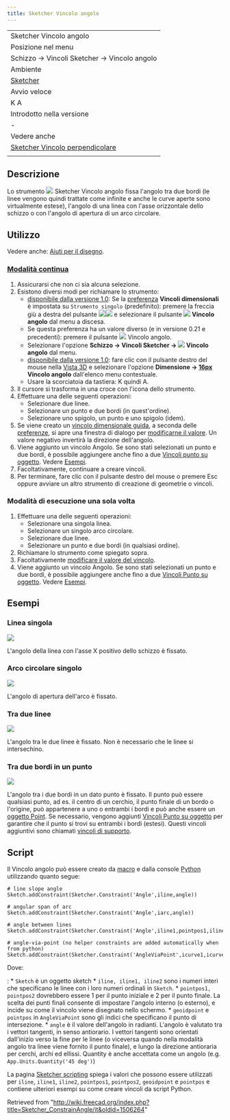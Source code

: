 ```yaml
---
title: Sketcher Vincolo angolo
---
```

|  |
| --- |
| Sketcher Vincolo angolo |
| Posizione nel menu |
| Schizzo → Vincoli Sketcher → Vincolo angolo |
| Ambiente |
| [Sketcher](/Sketcher_Workbench/it "Sketcher Workbench/it") |
| Avvio veloce |
| K A |
| Introdotto nella versione |
| - |
| Vedere anche |
| [Sketcher Vincolo perpendicolare](/Sketcher_ConstrainPerpendicular/it "Sketcher ConstrainPerpendicular/it") |
|  |

## Descrizione

Lo strumento ![](/images/Sketcher_ConstrainAngle.svg) Sketcher Vincolo angolo fissa l'angolo tra due bordi (le linee vengono quindi trattate come infinite e anche le curve aperte sono virtualmente estese), l'angolo di una linea con l'asse orizzontale dello schizzo o con l'angolo di apertura di un arco circolare.

## Utilizzo

Vedere anche: [Aiuti per il disegno](/Sketcher_Workbench/it#Drawing_aids "Sketcher Workbench/it").

### [Modalità continua](/Sketcher_Workbench/it#Continue_modes "Sketcher Workbench/it")

1. Assicurarsi che non ci sia alcuna selezione.
2. Esistono diversi modi per richiamare lo strumento:
   * [disponibile dalla versione 1.0](/Release_notes_1.0/it "Release notes 1.0/it"): Se la [preferenza](/Sketcher_Preferences/it#General "Sketcher Preferences/it") **Vincoli dimensionali** è impostata su `Strumento singolo` (predefinito): premere la freccia giù a destra del pulsante ![](/images/Sketcher_Dimension.svg)![](/images/Toolbar_flyout_arrow.svg) e selezionare il pulsante **![](/images/Sketcher_ConstrainAngle.svg) Vincolo angolo** dal menu a discesa.
   * Se questa preferenza ha un valore diverso (e in versione 0.21 e precedenti): premere il pulsante ![](/images/Sketcher_ConstrainAngle.svg) Vincolo angolo.
   * Selezionare l'opzione **Schizzo → Vincoli Sketcher → ![](/images/Sketcher_ConstrainAngle.svg) Vincolo angolo** dal menu.
   * [disponibile dalla versione 1.0](/Release_notes_1.0/it "Release notes 1.0/it"): fare clic con il pulsante destro del mouse nella [Vista 3D](/3D_view/it "3D view/it") e selezionare l'opzione **Dimensione → [16px](/index.php?title=Immagine:Sketcher_ConstrainAngle.svg&action=edit&redlink=1 "Immagine:Sketcher ConstrainAngle.svg (page does not exist)") Vincolo angolo** dall'elenco menu contestuale.
   * Usare la scorciatoia da tastiera: K quindi A.
3. Il cursore si trasforma in una croce con l'icona dello strumento.
4. Effettuare una delle seguenti operazioni:
   * Selezionare due linee.
   * Selezionare un punto e due bordi (in quest'ordine).
   * Selezionare uno spigolo, un punto e uno spigolo (idem).
5. Se viene creato un [vincolo dimensionale guida](/Sketcher_ToggleDrivingConstraint/it "Sketcher ToggleDrivingConstraint/it"), a seconda delle [preferenze](/Sketcher_Preferences/it#Display "Sketcher Preferences/it"), si apre una finestra di dialogo per [modificarne il valore](/Sketcher_Workbench/it#Edit_constraints "Sketcher Workbench/it"). Un valore negativo invertirà la direzione dell'angolo.
6. Viene aggiunto un vincolo Angolo. Se sono stati selezionati un punto e due bordi, è possibile aggiungere anche fino a due [Vincoli punto su oggetto](/Sketcher_ConstrainPointOnObject/it "Sketcher ConstrainPointOnObject/it"). Vedere [Esempi](#Tra_due_bordi_in_un_punto).
7. Facoltativamente, continuare a creare vincoli.
8. Per terminare, fare clic con il pulsante destro del mouse o premere Esc oppure avviare un altro strumento di creazione di geometrie o vincoli.

### Modalità di esecuzione una sola volta

1. Effettuare una delle seguenti operazioni:
   * Selezionare una singola linea.
   * Selezionare un singolo arco circolare.
   * Selezionare due linee.
   * Selezionare un punto e due bordi (in qualsiasi ordine).
2. Richiamare lo strumento come spiegato sopra.
3. Facoltativamente [modificare il valore del vincolo](/Sketcher_Workbench/it#Edit_constraints "Sketcher Workbench/it").
4. Viene aggiunto un vincolo Angolo. Se sono stati selezionati un punto e due bordi, è possibile aggiungere anche fino a due [Vincoli Punto su oggetto](/Sketcher_ConstrainPointOnObject/it "Sketcher ConstrainPointOnObject/it"). Vedere [Esempi](#Tra_due_bordi_in_un_punto).

## Esempi

### Linea singola

![](/images/Sketcher_ConsraintAngle_mode1.png)

L'angolo della linea con l'asse X positivo dello schizzo è fissato.

### Arco circolare singolo

![](/images/Sketcher_ConsraintAngle_mode2.png)

L'angolo di apertura dell'arco è fissato.

### Tra due linee

![](/images/Sketcher_ConsraintAngle_mode3.png)

L'angolo tra le due linee è fissato. Non è necessario che le linee si intersechino.

### Tra due bordi in un punto

![](/images/Sketcher_ConsraintAngle_mode4.png)

L'angolo tra i due bordi in un dato punto è fissato. Il punto può essere qualsiasi punto, ad es. il centro di un cerchio, il punto finale di un bordo o l'origine, può appartenere a uno o entrambi i bordi e può anche essere un [oggetto Point](/Sketcher_CreatePoint/it "Sketcher CreatePoint/it"). Se necessario, vengono aggiunti [Vincoli Punto su oggetto](/Sketcher_ConstrainPointOnObject/it "Sketcher ConstrainPointOnObject/it") per garantire che il punto si trovi su entrambi i bordi (estesi). Questi vincoli aggiuntivi sono chiamati [vincoli di supporto](/Sketcher_helper_constraint/it "Sketcher helper constraint/it").

## Script

Il Vincolo angolo può essere creato da [macro](/Macros/it "Macros/it") e dalla console [Python](/Python/it "Python/it") utilizzando quanto segue:

```
# line slope angle
Sketch.addConstraint(Sketcher.Constraint('Angle',iline,angle))

# angular span of arc
Sketch.addConstraint(Sketcher.Constraint('Angle',iarc,angle))

# angle between lines
Sketch.addConstraint(Sketcher.Constraint('Angle',iline1,pointpos1,iline2,pointpos2,angle))

# angle-via-point (no helper constraints are added automatically when from python)
Sketch.addConstraint(Sketcher.Constraint('AngleViaPoint',icurve1,icurve2,geoidpoint,pointpos,angle))

```

Dove:

:   * `Sketch` è un oggetto sketch
    * `iline, iline1, iline2` sono i numeri interi che specificano le linee con i loro numeri ordinali in `Sketch`.
    * `pointpos1, pointpos2` dovrebbero essere 1 per il punto iniziale e 2 per il punto finale. La scelta dei punti finali consente di impostare l'angolo interno (o esterno), e incide su come il vincolo viene disegnato nello schermo.
    * `geoidpoint` e `pointpos` in `AngleViaPoint` sono gli indici che specificano il punto di intersezione.
    * `angle` è il valore dell'angolo in radianti. L'angolo è valutato tra i vettori tangenti, in senso antiorario. I vettori tangenti sono orientati dall'inizio verso la fine per le linee (o viceversa quando nella modalità angolo tra linee viene fornito il punto finale), e lungo la direzione antioraria per cerchi, archi ed ellissi. Quantity è anche accettata come un angolo (e.g. `App.Units.Quantity('45 deg')`)

La pagina [Sketcher scripting](/Sketcher_scripting/it "Sketcher scripting/it") spiega i valori che possono essere utilizzati per `iline`, `iline1`, `iline2`, `pointpos1`, `pointpos2`, `geoidpoint` e `pointpos` e contiene ulteriori esempi su come creare vincoli da script Python.

Retrieved from "<http://wiki.freecad.org/index.php?title=Sketcher_ConstrainAngle/it&oldid=1506264>"